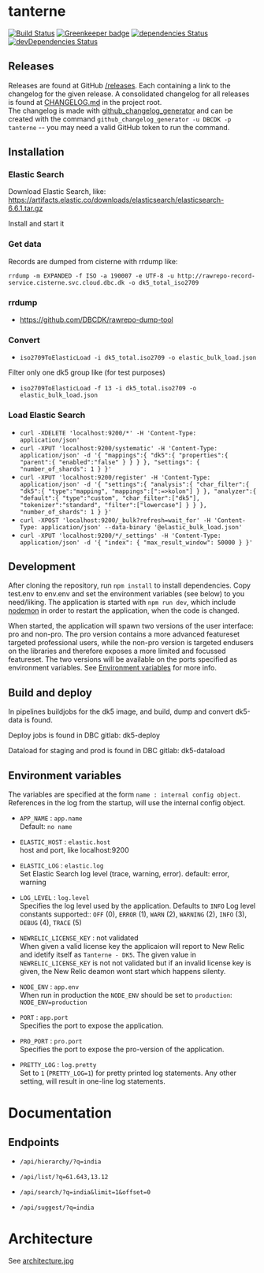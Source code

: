 # tanterne

[![Build Status](https://travis-ci.org/DBCDK/tanterne.svg?branch=master)](https://travis-ci.org/DBCDK/tanterne)
[![Greenkeeper badge](https://badges.greenkeeper.io/DBCDK/tanterne.svg)](https://greenkeeper.io/)
[![dependencies Status](https://david-dm.org/DBCDK/tanterne/status.svg)](https://david-dm.org/DBCDK/tanterne)
[![devDependencies Status](https://david-dm.org/DBCDK/tanterne/dev-status.svg)](https://david-dm.org/DBCDK/tanterne?type=dev)

## Releases
Releases are found at GitHub [/releases](https://github.com/DBCDK/tanterne/releases). Each containing a link to the changelog for the given release. A consolidated changelog for all releases is found at [CHANGELOG.md](https://github.com/DBCDK/tanterne/blob/master/CHANGELOG.md) in the project root.    
The changelog is made with [github_changelog_generator](https://github.com/skywinder/Github-Changelog-Generator) and can be created with the command `github_changelog_generator -u DBCDK -p tanterne` -- you may need a valid GitHub token to run the command.

## Installation
### Elastic Search
Download Elastic Search, like: https://artifacts.elastic.co/downloads/elasticsearch/elasticsearch-6.6.1.tar.gz

Install and start it

### Get data
Records are dumped from cisterne with rrdump like:

`rrdump -m EXPANDED -f ISO -a 190007 -e UTF-8 -u http://rawrepo-record-service.cisterne.svc.cloud.dbc.dk -o dk5_total_iso2709`

### rrdump
* https://github.com/DBCDK/rawrepo-dump-tool

### Convert
* `iso2709ToElasticLoad -i dk5_total.iso2709 -o elastic_bulk_load.json`

Filter only one dk5 group like (for test purposes)
* `iso2709ToElasticLoad -f 13 -i dk5_total.iso2709 -o elastic_bulk_load.json`

### Load Elastic Search
* `curl -XDELETE 'localhost:9200/*' -H 'Content-Type: application/json'`
* `curl -XPUT 'localhost:9200/systematic' -H 'Content-Type: application/json' -d '{
  "mappings":{
    "dk5":{
      "properties":{
        "parent":{
          "enabled":"false"
        }
      }
    }
  },
  "settings": {
    "number_of_shards": 1
  }
}'`
* `curl -XPUT 'localhost:9200/register' -H 'Content-Type: application/json' -d '{
  "settings":{
    "analysis":{
      "char_filter":{
        "dk5":{
          "type":"mapping",
          "mappings":[":=>kolon"]
        }
      },
      "analyzer":{
        "default":{
          "type":"custom",
          "char_filter":["dk5"],
          "tokenizer":"standard",
          "filter":["lowercase"]
        }
      }
    },
    "number_of_shards": 1
  }
}'`
* `curl -XPOST 'localhost:9200/_bulk?refresh=wait_for' -H 'Content-Type: application/json' --data-binary '@elastic_bulk_load.json'`
* `curl -XPUT 'localhost:9200/*/_settings' -H 'Content-Type: application/json' -d '{
  "index": {
    "max_result_window": 50000
  }
}'`
 
## Development
After cloning the repository, run `npm install` to install dependencies. Copy test.env to env.env and set the environment variables (see below) to you need/liking. The application is started with `npm run dev`, which include [nodemon](https://www.npmjs.com/package/nodemon) in order to restart the application, when the code is changed.

When started, the application will spawn two versions of the user interface: pro and non-pro. The pro version contains a more advanced featureset targeted professional users, while the non-pro version is targeted endusers on the libraries and therefore exposes a more limited and focussed featureset.
The two versions will be available on the ports specified as environment variables. See [Environment variables](https://github.com/DBCDK/tanterne#environment-variables) for more info.

## Build and deploy
In pipelines buildjobs for the dk5 image, and build, dump and convert dk5-data is found.

Deploy jobs is found in DBC gitlab: dk5-deploy

Dataload for staging and prod is found in DBC gitlab: dk5-dataload

## Environment variables

The variables are specified at the form `name : internal config object`. References in the log from the startup, will use the internal config object.

- `APP_NAME` : `app.name`  
Default: `no name`

- `ELASTIC_HOST` : `elastic.host`  
host and port, like localhost:9200

- `ELASTIC_LOG` : `elastic.log`  
Set Elastic Search log level (trace, warning, error). default: error, warning

- `LOG_LEVEL` : `log.level`  
Specifies the log level used by the application. Defaults to `INFO`
Log level constants supported:: `OFF` (0), `ERROR` (1), `WARN` (2), `WARNING` (2), `INFO` (3), `DEBUG` (4), `TRACE` (5)

- `NEWRELIC_LICENSE_KEY` : not validated  
When given a valid license key the applicaion will report to New Relic and idetify itself as `Tanterne - DK5`. The given value in `NEWRELIC_LICENSE_KEY` is not not validated but if an invalid license key is given, the New Relic deamon wont start which happens silenty. 

- `NODE_ENV` : `app.env`  
When run in production the `NODE_ENV` should be set to `production`: `NODE_ENV=production`

- `PORT` : `app.port`  
Specifies the port to expose the application.

- `PRO_PORT` : `pro.port`  
Specifies the port to expose the pro-version of the application.
 
- `PRETTY_LOG` : `log.pretty`  
Set to `1` (`PRETTY_LOG=1`) for pretty printed log statements. Any other setting, will result in one-line log statements.

# Documentation
## Endpoints

- `/api/hierarchy/?q=india`

- `/api/list/?q=61.643,13.12`

- `/api/search/?q=india&limit=1&offset=0`

- `/api/suggest/?q=india`

# Architecture 
See [architecture.jpg](docs/architecture.jpg)
